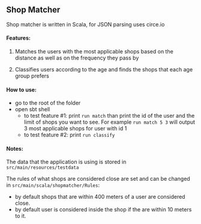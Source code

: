 ## Shop Matcher

Shop matcher is written in Scala, for JSON parsing uses circe.io

#### Features:

1. Matches the users with the most applicable shops 
based on the distance as well as on the frequency they pass by

2. Classifies users according to the age
 and finds the shops that each age group prefers
 
#### How to use:

- go to the root of the folder
- open sbt shell
  -  to test feature #1: print `run match` than print the id of the user and the limit of shops you want to see. 
For example `run match 5 3` will output 3 most applicable shops for user with id 1
  - to test feature #2: print `run classify` 

#### Notes: 
The data that the application is using is stored in `src/main/resources/testdata`

The rules of what shops are considered close are set 
and can be changed in `src/main/scala/shopmatcher/Rules`:
- by default shops that are within 400 meters of a user are considered close.
- by default user is considered inside the shop if the are within 10 meters to it.
